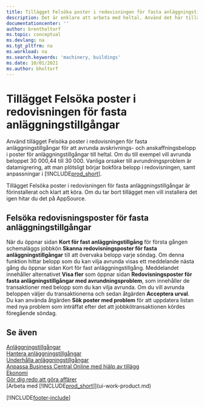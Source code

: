 ```yaml
---
title: Tillägget Felsöka poster i redovisningen för fasta anläggningstillgångar
description: Det är enklare att arbeta med heltal. Använd det här tillägget för att avrunda belopp för anläggningstillgångar i redovisningen för fasta anläggningstillgångar.
documentationcenter: ''
author: brentholtorf
ms.topic: conceptual
ms.devlang: na
ms.tgt_pltfrm: na
ms.workload: na
ms.search.keywords: 'machinery, buildings'
ms.date: 10/01/2021
ms.author: bholtorf
---
```

# Tillägget Felsöka poster i redovisningen för fasta anläggningstillgångar
Använd tillägget Felsöka poster i redovisningen för fasta anläggningstillgångar för att avrunda avskrivnings- och anskaffningsbelopp i poster för anläggningstillgångar till heltal. Om du till exempel vill avrunda beloppet 30 000,44 till 30 000. Vanliga orsaker till avrundningsproblem är datamigrering, att man plötsligt börjar bokföra belopp i redovisningen, samt anpassningar i [!INCLUDE[prod_short](includes/prod_short.md)].

Tillägget Felsöka poster i redovisningen för fasta anläggningstillgångar är förinstallerat och klart att köra. Om du tar bort tillägget men vill installera det igen hitar du det på AppSource.

## Felsöka redovisningsposter för fasta anläggningstillgångar
När du öppnar sidan **Kort för fast anläggningstillgång** för första gången schemaläggs jobbkön **Skanna redovisningsposter för fasta anläggningstillgångar** till att övervaka belopp varje söndag. Om denna funktion hittar belopp som du kan vilja avrunda visas ett meddelande nästa gång du öppnar sidan Kort för fast anläggningstillgång. Meddelandet innehåller alternativet **Visa fler** som öppnar sidan **Redovisningsposter för fasta anlägningstillgångar med avrundningsproblem**, som innehåller de transaktioner med belopp som du kan vilja avrunda. Om du vill avrunda beloppen väljer du transaktionerna och sedan åtgärden **Acceptera urval**. Du kan använda åtgärden **Sök poster med problem** för att uppdatera listan med nya problem som inträffat efter det att jobbkötransaktionen kördes föregående söndag.

## Se även
[Anläggningstillgångar](fa-manage.md)  
[Hantera anläggningstillgångar](fa-manage.md)  
[Underhålla anläggningstillgångar](fa-how-maintain.md)  
[Anpassa Business Central Online med hjälp av tillägg](ui-extensions.md)  
[Ekonomi](finance.md)  
[Gör dig redo att göra affärer](ui-get-ready-business.md)  
[Arbeta med [!INCLUDE[prod_short](includes/prod_short.md)]](ui-work-product.md)  


[!INCLUDE[footer-include](includes/footer-banner.md)]



